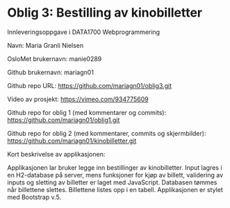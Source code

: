 # Oblig 3: Bestilling av kinobilletter

Innleveringsoppgave i DATA1700 Webprogrammering

Navn: Maria Granli Nielsen

OsloMet brukernavn: manie0289

Github brukernavn: mariagn01

Github repo URL: https://github.com/mariagn01/oblig3.git

Video av prosjekt: https://vimeo.com/934775609

Github repo for oblig 1 (med kommentarer og commits): https://github.com/mariagn01/oblig1.git

Github repo for oblig 2 (med kommentarer, commits og skjermbilder): https://github.com/mariagn01/kinobilletter.git

Kort beskrivelse av applikasjonen:

Applikasjonen lar bruker legge inn bestillinger av kinobilletter. Input lagres i en H2-database på server, mens funksjoner for kjøp av billett, validering av inputs og sletting av billetter er laget med JavaScript. Databasen tømmes når billettene slettes. Billettene listes opp i en tabell. Applikasjonen er stylet med Bootstrap v.5.

